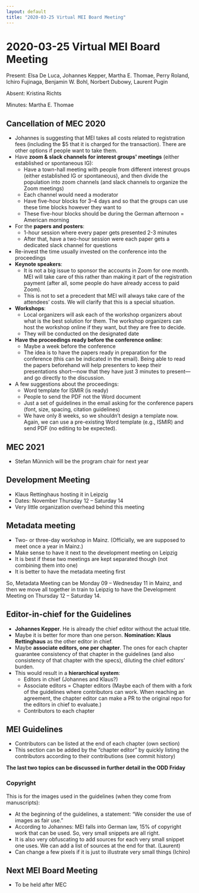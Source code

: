 ```yaml
---
layout: default
title: "2020-03-25 Virtual MEI Board Meeting"
---
```


# 2020-03-25 Virtual MEI Board Meeting

Present: Elsa De Luca, Johannes Kepper, Martha E. Thomae, Perry Roland, Ichiro Fujinaga, Benjamin W. Bohl, Norbert Dubowy, Laurent Pugin

Absent: Kristina Richts

Minutes: Martha E. Thomae

## Cancellation of MEC 2020

- Johannes is suggesting that MEI takes all costs related to registration fees (including the $5 that it is charged for the transaction). There are other options if people want to take them.
- Have **zoom & slack channels for interest groups' meetings** (either established or spontaneous IG):
	- Have a town-hall meeting with people from different interest groups (either established IG or spontaneous), and then divide the population into zoom channels (and slack channels to organize the Zoom meetings)
	- Each channel would need a moderator
	- Have five-hour blocks for 3–4 days and so that the groups can use these time blocks however they want to
	- These five-hour blocks should be during the German afternoon = American morning
- For the **papers and posters**:
	- 1-hour session where every paper gets presented 2-3 minutes
	- After that, have a two-hour session were each paper gets a dedicated slack channel for questions
- Re-invest the time usually invested on the conference into the proceedings
- **Keynote speakers**:
	- It is not a big issue to sponsor the accounts in Zoom for one month. MEI will take care of this rather than making it part of the registration payment (after all, some people do have already access to paid Zoom).
	- This is not to set a precedent that MEI will always take care of the attendees’ costs. We will clarify that this is a special situation.
- **Workshops**:
	- Local organizers will ask each of the workshop organizers about what is the best solution for them. The workshop organizers can host the workshop online if they want, but they are free to decide.
	- They will be conducted on the designated date
- **Have the proceedings ready before the conference online**:
	- Maybe a week before the conference
	- The idea is to have the papers ready in preparation for the conference (this can be indicated in the email). Being able to read the papers beforehand will help presenters to keep their presentations short—now that they have just 3 minutes to present—and go directly to the discussion.
- A few suggestions about the proceedings:
	- Word template for ISMIR (is ready)
	- People to send the PDF not the Word document
	- Just a set of guidelines in the email asking for the conference papers (font, size, spacing, citation guidelines)
	- We have only 8 weeks, so we shouldn’t design a template now. Again, we can use a pre-existing Word template (e.g., ISMIR) and send PDF (no editing to be expected).

## MEC 2021

- Stefan Münnich will be the program chair for next year

## Development Meeting

- Klaus Rettinghaus hosting it in Leipzig
- Dates: November Thursday 12 – Saturday 14
- Very little organization overhead behind this meeting

## Metadata meeting 

- Two- or three-day workshop in Mainz.
(Officially, we are supposed to meet once a year in Mainz.)
- Make sense to have it next to the development meeting on Leipzig
- It is best if these two meetings are kept separated though (not combining them into one)
- It is better to have the metadata meeting first

So, Metadata Meeting can be Monday 09 – Wednesday 11 in Mainz, and then we move all together in train to Leipzig to have the Development Meeting on Thursday 12 – Saturday 14.

## Editor-in-chief for the Guidelines

- **Johannes Kepper**. He is already the chief editor without the actual title.
- Maybe it is better for more than one person. **Nomination: Klaus Rettinghaus** as the other editor in chief.
- Maybe **associate editors, one per chapter**. The ones for each chapter guarantee consistency of that chapter in the guidelines (and also consistency of that chapter with the specs), diluting the chief editors’ burden.
- This would result in a **hierarchical system**:
	- Editors in chief (Johannes and Klaus?)
	- Associate editors = Chapter editors
	(Maybe each of them with a fork of the guidelines where contributors can work. When reaching an agreement, the chapter editor can make a PR to the original repo for the editors in chief to evaluate.)
	- Contributors to each chapter

## MEI Guidelines

- Contributors can be listed at the end of each chapter (own section)
- This section can be added by the “chapter editor” by quickly listing the contributors according to their contributions (see commit history)

**The last two topics can be discussed in further detail in the ODD Friday**

### Copyright

This is for the images used in the guidelines (when they come from manuscripts):

- At the beginning of the guidelines, a statement: “We consider the use of images as fair use.”
- According to Johannes: MEI falls into German law, 15% of copyright work that can be used. So, very small snippets are all right.
- It is also very obfuscating to add sources for each very small snippet one uses. We can add a list of sources at the end for that. (Laurent)
- Can change a few pixels if it is just to illustrate very small things (Ichiro)

## Next MEI Board Meeting

- To be held after MEC
